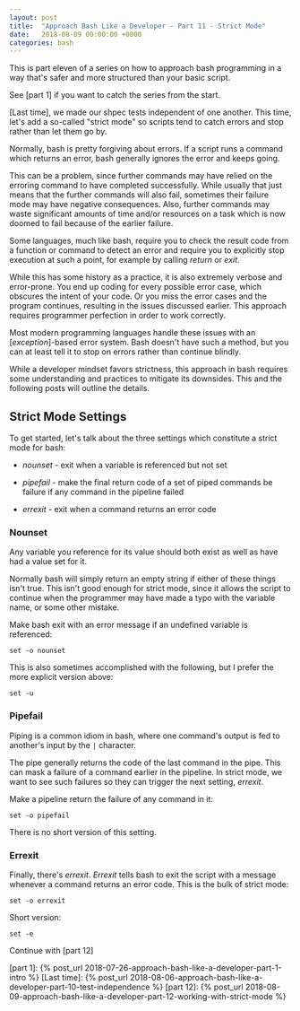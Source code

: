 ```yaml
---
layout: post
title:  "Approach Bash Like a Developer - Part 11 - Strict Mode"
date:   2018-08-09 00:00:00 +0000
categories: bash
---
```


This is part eleven of a series on how to approach bash programming in a
way that's safer and more structured than your basic script.

See [part 1] if you want to catch the series from the start.

[Last time], we made our shpec tests independent of one another.  This
time, let's add a so-called "strict mode" so scripts tend to catch
errors and stop rather than let them go by.

Normally, bash is pretty forgiving about errors.  If a script runs a
command which returns an error, bash generally ignores the error and
keeps going.

This can be a problem, since further commands may have relied on the
erroring command to have completed successfully.  While usually that
just means that the further commands will also fail, sometimes their
failure mode may have negative consequences.  Also, further commands may
waste significant amounts of time and/or resources on a task which is
now doomed to fail because of the earlier failure.

Some languages, much like bash, require you to check the result code
from a function or command to detect an error and require you to
explicitly stop execution at such a point, for example by calling
*return* or *exit*.

While this has some history as a practice, it is also extremely verbose
and error-prone. You end up coding for every possible error case, which
obscures the intent of your code. Or you miss the error cases and the
program continues, resulting in the issues discussed earlier. This
approach requires programmer perfection in order to work correctly.

Most modern programming languages handle these issues with an
[*exception*]-based error system. Bash doesn't have such a method, but
you can at least tell it to stop on errors rather than continue blindly.

While a developer mindset favors strictness, this approach in bash
requires some understanding and practices to mitigate its downsides.
This and the following posts will outline the details.

Strict Mode Settings
--------------------

To get started, let's talk about the three settings which constitute a
strict mode for bash:

-   *nounset* - exit when a variable is referenced but not set

-   *pipefail* - make the final return code of a set of piped commands
    be failure if any command in the pipeline failed

-   *errexit* - exit when a command returns an error code

### Nounset

Any variable you reference for its value should both exist as well as
have had a value set for it.

Normally bash will simply return an empty string if either of these
things isn't true.  This isn't good enough for strict mode, since it
allows the script to continue when the programmer may have made a typo
with the variable name, or some other mistake.

Make bash exit with an error message if an undefined variable is
referenced:

    set -o nounset

This is also sometimes accomplished with the following, but I prefer the
more explicit version above:

    set -u

### Pipefail

Piping is a common idiom in bash, where one command's output is fed to
another's input by the `|` character.

The pipe generally returns the code of the last command in the pipe.
This can mask a failure of a command earlier in the pipeline.  In strict
mode, we want to see such failures so they can trigger the next setting,
*errexit*.

Make a pipeline return the failure of any command in it:

    set -o pipefail

There is no short version of this setting.

### Errexit

Finally, there's *errexit*. *Errexit* tells bash to exit the script with
a message whenever a command returns an error code.  This is the bulk of
strict mode:

    set -o errexit

Short version:

    set -e

Continue with [part 12]

  [part 1]:     {% post_url 2018-07-26-approach-bash-like-a-developer-part-1-intro                      %}
  [Last time]:  {% post_url 2018-08-06-approach-bash-like-a-developer-part-10-test-independence         %}
  [part 12]:    {% post_url 2018-08-09-approach-bash-like-a-developer-part-12-working-with-strict-mode  %}
